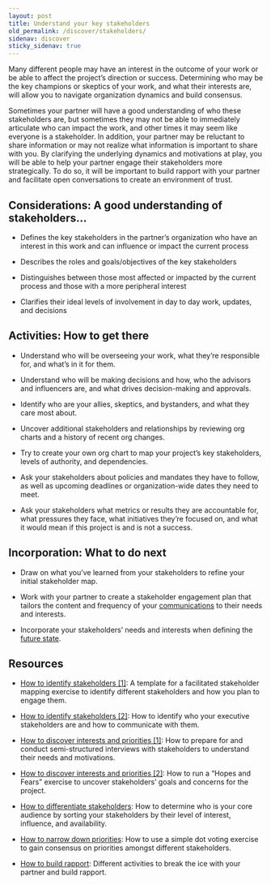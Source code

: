 ```yaml
---
layout: post
title: Understand your key stakeholders
old_permalink: /discover/stakeholders/
sidenav: discover
sticky_sidenav: true
---
```


Many different people may have an interest in the outcome of your work or be able to affect the project’s direction or success. Determining who may be the key champions or skeptics of your work, and what their interests are, will allow you to navigate organization dynamics and build consensus.

Sometimes your partner will have a good understanding of who these stakeholders are, but sometimes they may not be able to immediately articulate who can impact the work, and other times it may seem like everyone is a stakeholder. In addition, your partner may be reluctant to share information or may not realize what information is important to share with you. By clarifying the underlying dynamics and motivations at play, you will be able to help your partner engage their stakeholders more strategically. To do so, it will be important to build rapport with your partner and facilitate open conversations to create an environment of trust.

## Considerations: A good understanding of stakeholders…

- Defines the key stakeholders in the partner’s organization who have an interest in this work and can influence or impact the current process

- Describes the roles and goals/objectives of the key stakeholders

- Distinguishes between those most affected or impacted by the current process and those with a more peripheral interest

- Clarifies their ideal levels of involvement in day to day work, updates, and decisions

## Activities: How to get there

- Understand who will be overseeing your work, what they’re responsible for, and what’s in it for them.

- Understand who will be making decisions and how, who the advisors and influencers are, and what drives decision-making and approvals.

- Identify who are your allies, skeptics, and bystanders, and what they care most about.

- Uncover additional stakeholders and relationships by reviewing org charts and a history of recent org changes.

- Try to create your own org chart to map your project’s key stakeholders, levels of authority, and dependencies.

- Ask your stakeholders about policies and mandates they have to follow, as well as upcoming deadlines or organization-wide dates they need to meet.

- Ask your stakeholders what metrics or results they are accountable for, what pressures they face, what initiatives they’re focused on, and what it would mean if this project is and is not a success.

## Incorporation: What to do next

- Draw on what you’ve learned from your stakeholders to refine your initial stakeholder map.

- Work with your partner to create a stakeholder engagement plan that tailors the content and frequency of your [communications]({{site.baseurl}}/deliver/collaborate) to their needs and interests.

- Incorporate your stakeholders’ needs and interests when defining the [future state]({{site.baseurl}}/define/).

## Resources

- <a href="https://app.mural.co/t/gsa6/m/gsa6/1603921593244/a37e126788a75cbf3aad53c52cecbf266bdecd41" class="private-link">How to identify stakeholders [1]</a>: A template for a facilitated stakeholder mapping exercise to identify different stakeholders and how you plan to engage them.

- [How to identify stakeholders [2]](https://docs.google.com/presentation/d/10x0Lk9FywbNDL8_hGfeNqGfL3yJMhO8S79-F4tanB3w/edit#slide=id.p): How to identify who your executive stakeholders are and how to communicate with them.

- [How to discover interests and priorities [1]](https://methods.18f.gov/discover/stakeholder-and-user-interviews/): How to prepare for and conduct semi-structured interviews with stakeholders to understand their needs and motivations.

- [How to discover interests and priorities [2]](https://methods.18f.gov/discover/hopes-and-fears/): How to run a “Hopes and Fears” exercise to uncover stakeholders’ goals and concerns for the project.

- [How to differentiate stakeholders](https://docs.google.com/presentation/d/1W-unkKmPbbpPCcV1CNOOl1TIQXpvvFJwg2fnITi_1lQ/edit#slide=id.g418759d6f2_0_1334): How to determine who is your core audience by sorting your stakeholders by their level of interest, influence, and availability.

- [How to narrow down priorities](https://methods.18f.gov/discover/dot-voting/): How to use a simple dot voting exercise to gain consensus on priorities amongst different stakeholders.

- [How to build rapport](https://drive.google.com/drive/folders/0B5GqxshfZoAVdXVtY1gyQWJOOEk): Different activities to break the ice with your partner and build rapport.
